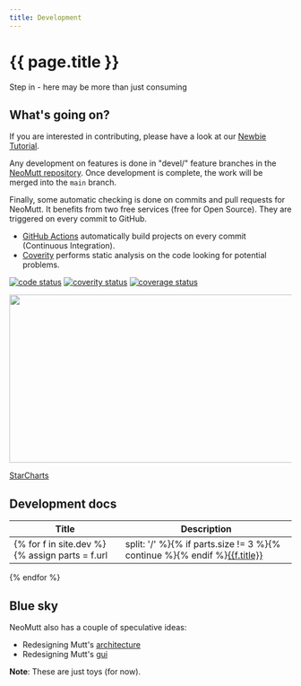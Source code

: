 ```yaml
---
title: Development
---
```


# {{ page.title }}

Step in - here may be more than just consuming

## What's going on?

If you are interested in contributing, please have a look at our
[Newbie Tutorial](/dev/newbie-tutorial).

Any development on features is done in "devel/" feature branches in the
[NeoMutt repository](https://github.com/neomutt/neomutt). Once
development is complete, the work will be merged into the `main` branch.

Finally, some automatic checking is done on commits and pull requests for
NeoMutt. It benefits from two free services (free for Open Source). They
are triggered on every commit to GitHub.

- [GitHub Actions](https://github.com/neomutt/neomutt/actions) automatically build projects on every commit (Continuous Integration).
- [Coverity](https://scan.coverity.com/) performs static analysis on the code looking for potential problems.

[![code status](https://github.com/neomutt/neomutt/actions/workflows/build-and-test.yml/badge.svg)](https://github.com/neomutt/neomutt/actions/workflows/build-and-test.yml)
[![coverity status](https://img.shields.io/coverity/scan/8495.svg)](https://scan.coverity.com/projects/neomutt-neomutt)
[![coverage status](https://img.shields.io/coveralls/github/neomutt/neomutt)](https://coveralls.io/github/neomutt/neomutt?branch=coveralls)

<img height="300" width="768" src="https://starchart.cc/neomutt/neomutt.svg" />

[StarCharts](https://github.com/caarlos0/starcharts)

## Development docs

| Title | Description |
|-------|-------------|
{% for f in site.dev %}{% assign parts = f.url | split: '/' %}{% if parts.size != 3 %}{% continue %}{% endif %}[{{f.title}}]({{f.url}}) | {{ f.description }}
{% endfor %}

## Blue sky

NeoMutt also has a couple of speculative ideas:

- Redesigning Mutt's [architecture](https://github.com/neomutt/arch#arch)
- Redesigning Mutt's [gui](https://github.com/neomutt/panel-manager#panel-manager)

**Note**: These are just toys (for now).
